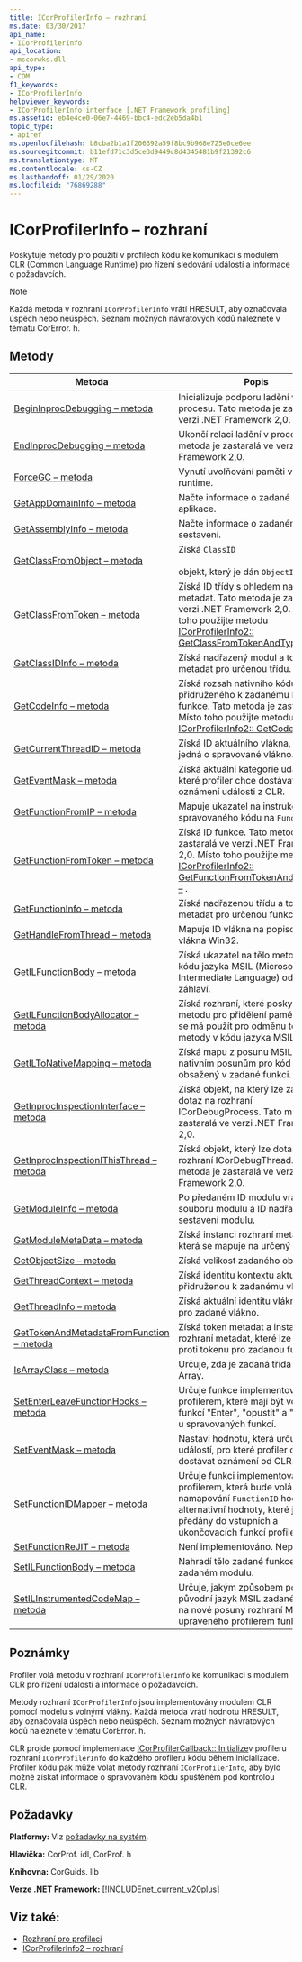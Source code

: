 ```yaml
---
title: ICorProfilerInfo – rozhraní
ms.date: 03/30/2017
api_name:
- ICorProfilerInfo
api_location:
- mscorwks.dll
api_type:
- COM
f1_keywords:
- ICorProfilerInfo
helpviewer_keywords:
- ICorProfilerInfo interface [.NET Framework profiling]
ms.assetid: eb4e4ce0-06e7-4469-bbc4-edc2eb5da4b1
topic_type:
- apiref
ms.openlocfilehash: b8cba2b1a1f206392a59f8bc9b968e725e0ce6ee
ms.sourcegitcommit: b11efd71c3d5ce3d9449c8d4345481b9f21392c6
ms.translationtype: MT
ms.contentlocale: cs-CZ
ms.lasthandoff: 01/29/2020
ms.locfileid: "76869288"
---
```

# <a name="icorprofilerinfo-interface"></a>ICorProfilerInfo – rozhraní
Poskytuje metody pro použití v profilech kódu ke komunikaci s modulem CLR (Common Language Runtime) pro řízení sledování událostí a informace o požadavcích.  
  
> [!NOTE]
> Každá metoda v rozhraní `ICorProfilerInfo` vrátí HRESULT, aby označovala úspěch nebo neúspěch. Seznam možných návratových kódů naleznete v tématu CorError. h.  
  
## <a name="methods"></a>Metody  
  
|Metoda|Popis|  
|------------|-----------------|  
|[BeginInprocDebugging – metoda](icorprofilerinfo-begininprocdebugging-method.md)|Inicializuje podporu ladění v procesu. Tato metoda je zastaralá ve verzi .NET Framework 2,0.|  
|[EndInprocDebugging – metoda](icorprofilerinfo-endinprocdebugging-method.md)|Ukončí relaci ladění v procesu. Tato metoda je zastaralá ve verzi .NET Framework 2,0.|  
|[ForceGC – metoda](icorprofilerinfo-forcegc-method.md)|Vynutí uvolňování paměti v modulu runtime.|  
|[GetAppDomainInfo – metoda](icorprofilerinfo-getappdomaininfo-method.md)|Načte informace o zadané doméně aplikace.|  
|[GetAssemblyInfo – metoda](icorprofilerinfo-getassemblyinfo-method.md)|Načte informace o zadaném sestavení.|  
|[GetClassFromObject – metoda](icorprofilerinfo-getclassfromobject-method.md)|Získá `ClassID`<br /><br /> objekt, který je dán `ObjectID`.|  
|[GetClassFromToken – metoda](icorprofilerinfo-getclassfromtoken-method.md)|Získá ID třídy s ohledem na token metadat. Tato metoda je zastaralá ve verzi .NET Framework 2,0. Místo toho použijte metodu [ICorProfilerInfo2:: GetClassFromTokenAndTypeArgs –](icorprofilerinfo2-getclassfromtokenandtypeargs-method.md) .|  
|[GetClassIDInfo – metoda](icorprofilerinfo-getclassidinfo-method.md)|Získá nadřazený modul a token metadat pro určenou třídu.|  
|[GetCodeInfo – metoda](icorprofilerinfo-getcodeinfo-method.md)|Získá rozsah nativního kódu přidruženého k zadanému ID funkce. Tato metoda je zastaralá. Místo toho použijte metodu [ICorProfilerInfo2:: GetCodeInfo2 –](icorprofilerinfo2-getcodeinfo2-method.md) .|  
|[GetCurrentThreadID – metoda](icorprofilerinfo-getcurrentthreadid-method.md)|Získá ID aktuálního vlákna, pokud se jedná o spravované vlákno.|  
|[GetEventMask – metoda](icorprofilerinfo-geteventmask-method.md)|Získá aktuální kategorie událostí, pro které profiler chce dostávat oznámení události z CLR.|  
|[GetFunctionFromIP – metoda](icorprofilerinfo-getfunctionfromip-method.md)|Mapuje ukazatel na instrukci spravovaného kódu na `FunctionID`.|  
|[GetFunctionFromToken – metoda](icorprofilerinfo-getfunctionfromtoken-method.md)|Získá ID funkce. Tato metoda je zastaralá ve verzi .NET Framework 2,0. Místo toho použijte metodu [ICorProfilerInfo2:: GetFunctionFromTokenAndTypeArgs –](icorprofilerinfo2-getfunctionfromtokenandtypeargs-method.md) .|  
|[GetFunctionInfo – metoda](icorprofilerinfo-getfunctioninfo-method.md)|Získá nadřazenou třídu a token metadat pro určenou funkci.|  
|[GetHandleFromThread – metoda](icorprofilerinfo-gethandlefromthread-method.md)|Mapuje ID vlákna na popisovač vlákna Win32.|  
|[GetILFunctionBody – metoda](icorprofilerinfo-getilfunctionbody-method.md)|Získá ukazatel na tělo metody v kódu jazyka MSIL (Microsoft Intermediate Language) od jejího záhlaví.|  
|[GetILFunctionBodyAllocator – metoda](icorprofilerinfo-getilfunctionbodyallocator-method.md)|Získá rozhraní, které poskytuje metodu pro přidělení paměti, která se má použít pro odměnu těla metody v kódu jazyka MSIL.|  
|[GetILToNativeMapping – metoda](icorprofilerinfo-getiltonativemapping-method.md)|Získá mapu z posunu MSIL k nativním posunům pro kód obsažený v zadané funkci.|  
|[GetInprocInspectionInterface – metoda](icorprofilerinfo-getinprocinspectioninterface-method.md)|Získá objekt, na který lze zadat dotaz na rozhraní ICorDebugProcess. Tato metoda je zastaralá ve verzi .NET Framework 2,0.|  
|[GetInprocInspectionIThisThread – metoda](icorprofilerinfo-getinprocinspectionithisthread-method.md)|Získá objekt, který lze dotazovat pro rozhraní ICorDebugThread. Tato metoda je zastaralá ve verzi .NET Framework 2,0.|  
|[GetModuleInfo – metoda](icorprofilerinfo-getmoduleinfo-method.md)|Po předaném ID modulu vrátí název souboru modulu a ID nadřazeného sestavení modulu.|  
|[GetModuleMetaData – metoda](icorprofilerinfo-getmodulemetadata-method.md)|Získá instanci rozhraní metadat, která se mapuje na určený modul.|  
|[GetObjectSize – metoda](icorprofilerinfo-getobjectsize-method.md)|Získá velikost zadaného objektu.|  
|[GetThreadContext – metoda](icorprofilerinfo-getthreadcontext-method.md)|Získá identitu kontextu aktuálně přidruženou k zadanému vláknu.|  
|[GetThreadInfo – metoda](icorprofilerinfo-getthreadinfo-method.md)|Získá aktuální identitu vlákna Win32 pro zadané vlákno.|  
|[GetTokenAndMetadataFromFunction – metoda](icorprofilerinfo-gettokenandmetadatafromfunction-method.md)|Získá token metadat a instanci rozhraní metadat, které lze použít proti tokenu pro zadanou funkci.|  
|[IsArrayClass – metoda](icorprofilerinfo-isarrayclass-method.md)|Určuje, zda je zadaná třída třídou Array.|  
|[SetEnterLeaveFunctionHooks – metoda](icorprofilerinfo-setenterleavefunctionhooks-method.md)|Určuje funkce implementované profilerem, které mají být volány u funkcí "Enter", "opustit" a "Tailcall" u spravovaných funkcí.|  
|[SetEventMask – metoda](icorprofilerinfo-seteventmask-method.md)|Nastaví hodnotu, která určuje typy událostí, pro které profiler chce dostávat oznámení od CLR.|  
|[SetFunctionIDMapper – metoda](icorprofilerinfo-setfunctionidmapper-method.md)|Určuje funkci implementovanou profilerem, která bude volána k namapování `FunctionID` hodnot na alternativní hodnoty, které jsou předány do vstupních a ukončovacích funkcí profileru.|  
|[SetFunctionReJIT – metoda](icorprofilerinfo-setfunctionrejit-method.md)|Není implementováno. Nepoužívejte.|  
|[SetILFunctionBody – metoda](icorprofilerinfo-setilfunctionbody-method.md)|Nahradí tělo zadané funkce v zadaném modulu.|  
|[SetILInstrumentedCodeMap – metoda](icorprofilerinfo-setilinstrumentedcodemap-method.md)|Určuje, jakým způsobem posune původní jazyk MSIL zadané funkce na nové posuny rozhraní MSIL upraveného profilerem funkce.|  
  
## <a name="remarks"></a>Poznámky  
 Profiler volá metodu v rozhraní `ICorProfilerInfo` ke komunikaci s modulem CLR pro řízení událostí a informace o požadavcích.  
  
 Metody rozhraní `ICorProfilerInfo` jsou implementovány modulem CLR pomocí modelu s volnými vlákny. Každá metoda vrátí hodnotu HRESULT, aby označovala úspěch nebo neúspěch. Seznam možných návratových kódů naleznete v tématu CorError. h.  
  
 CLR projde pomocí implementace [ICorProfilerCallback:: Initialize](icorprofilercallback-initialize-method.md)v profileru rozhraní `ICorProfilerInfo` do každého profileru kódu během inicializace. Profiler kódu pak může volat metody rozhraní `ICorProfilerInfo`, aby bylo možné získat informace o spravovaném kódu spuštěném pod kontrolou CLR.  
  
## <a name="requirements"></a>Požadavky  
 **Platformy:** Viz [požadavky na systém](../../../../docs/framework/get-started/system-requirements.md).  
  
 **Hlavička:** CorProf. idl, CorProf. h  
  
 **Knihovna:** CorGuids. lib  
  
 **Verze .NET Framework:** [!INCLUDE[net_current_v20plus](../../../../includes/net-current-v20plus-md.md)]  
  
## <a name="see-also"></a>Viz také:

- [Rozhraní pro profilaci](profiling-interfaces.md)
- [ICorProfilerInfo2 – rozhraní](icorprofilerinfo2-interface.md)

